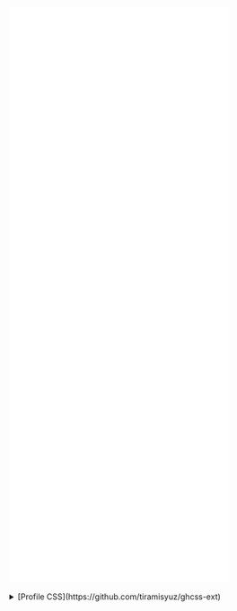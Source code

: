 ![Metrics](/github-metrics.svg)

<details id="ghusrcss">
<summary>[Profile CSS](https://github.com/tiramisyuz/ghcss-ext)</summary>
<code id="ghusrcss-code">
body>div.page-profile>div.application-main>main>div{margin:0!important}body>div.page-profile>div.application-main>main>div.container-xl>div>div.Layout-sidebar>div>div.js-profile-editable-replace>div.clearfix>div.position-relative{z-index:1!important}#js-contribution-activity,body>div.page-profile>div.application-main>main>div.container-xl>div>div.Layout-sidebar>div>div.js-profile-editable-replace{padding:24px;border-radius:6px;border:.909091px solid #30363d}.js-profile-timeline-year-list{border:.909091px solid #30363d}body>div.page-profile>div.application-main>main>div.container-xl>div>div.Layout-sidebar>div>div.js-profile-editable-replace{margin-top:55px}#js-contribution-activity,#user-activity-overview,.graph-before-activity-overview,.js-profile-timeline-year-list,.pinned-item-list-item>.Box,.profile-readme,body>div.page-profile>div.application-main>main>div.container-xl>div>div.Layout-sidebar>div{background-color:rgba(0,0,0,.75)!important;border-radius:6px}#user-profile-frame>div>div.profile-readme>div>article>p>a>img,.activity-overview-box{background-color:rgba(0,0,0,0);border-radius:6px}.application-main{background:url("https://github.com/Bims-sh/Bims-sh/assets/46683337/33e9bca2-a102-4168-8817-61add445b15f") right 50px/20%;object-fit:cover;align-content:center}#js-contribution-activity{margin-bottom:20px;padding-top:0}.graph-before-activity-overview{margin-bottom:15px}
</code>
</details>
